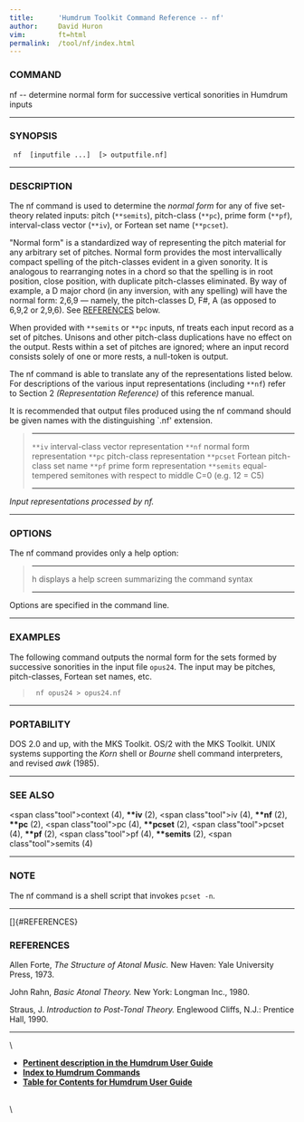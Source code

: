 ```yaml
---
title:		'Humdrum Toolkit Command Reference -- nf'
author:		David Huron
vim:		ft=html
permalink:	/tool/nf/index.html
---
```


### COMMAND

<span class="tool">nf</span> -- determine normal form for successive vertical sonorities in
Humdrum inputs

------------------------------------------------------------------------

### SYNOPSIS

` nf  [inputfile ...]  [> outputfile.nf]`

------------------------------------------------------------------------

### DESCRIPTION

The <span class="tool">nf</span> command is used to determine the *normal form* for any of
five set-theory related inputs: pitch (`**semits`), pitch-class
(`**pc`), prime form (`**pf`), interval-class vector (`**iv`), or
Fortean set name (`**pcset`).

\"Normal form\" is a standardized way of representing the pitch material
for any arbitrary set of pitches. Normal form provides the most
intervallically compact spelling of the pitch-classes evident in a given
sonority. It is analogous to rearranging notes in a chord so that the
spelling is in root position, close position, with duplicate
pitch-classes eliminated. By way of example, a D major chord (in any
inversion, with any spelling) will have the normal form: 2,6,9 &mdash;
namely, the pitch-classes D, F\#, A (as opposed to 6,9,2 or 2,9,6). See
[REFERENCES](#REFERENCES) below.

When provided with `**semits` or `**pc` inputs, <span class="tool">nf</span> treats each input
record as a set of pitches. Unisons and other pitch-class duplications
have no effect on the output. Rests within a set of pitches are ignored;
where an input record consists solely of one or more rests, a null-token
is output.

The <span class="tool">nf</span> command is able to translate any of the representations
listed below. For descriptions of the various input representations
(including `**nf`) refer to Section 2 *(Representation Reference)* of
this reference manual.

It is recommended that output files produced using the <span class="tool">nf</span> command
should be given names with the distinguishing \`.nf\' extension.

>   ------------ --------------------------------------------------------------------
>   `**iv`       interval-class vector representation
>   `**nf`       normal form representation
>   `**pc`       pitch-class representation
>   `**pcset`    Fortean pitch-class set name
>   `**pf`       prime form representation
>   `**semits`   equal-tempered semitones with respect to middle C=0 (e.g. 12 = C5)
>   ------------ --------------------------------------------------------------------
>
*Input representations processed by <span class="tool">nf</span>.*

------------------------------------------------------------------------

### OPTIONS

The <span class="tool">nf</span> command provides only a help option:

>   -------- -------------------------------------------------------
>   <span class="option">h</span>   displays a help screen summarizing the command syntax
>   -------- -------------------------------------------------------
>
Options are specified in the command line.

------------------------------------------------------------------------

### EXAMPLES

The following command outputs the normal form for the sets formed by
successive sonorities in the input file `opus24`. The input may be
pitches, pitch-classes, Fortean set names, etc.

> ` nf opus24 > opus24.nf`

------------------------------------------------------------------------

### PORTABILITY

DOS 2.0 and up, with the MKS Toolkit. OS/2 with the MKS Toolkit. UNIX
systems supporting the *Korn* shell or *Bourne* shell command
interpreters, and revised *awk* (1985).

------------------------------------------------------------------------

### SEE ALSO

<span class"tool">context</span> (4), **\*\*iv** (2), <span class"tool">iv</span> (4),
**\*\*nf** (2), **\*\*pc** (2), <span class"tool">pc</span> (4), **\*\*pcset**
(2), <span class"tool">pcset</span> (4), **\*\*pf** (2), <span class"tool">pf</span> (4),
**\*\*semits** (2), <span class"tool">semits</span> (4)

------------------------------------------------------------------------

### NOTE

The <span class="tool">nf</span> command is a shell script that invokes `pcset -n`.

------------------------------------------------------------------------

[]{#REFERENCES}

### REFERENCES

Allen Forte, *The Structure of Atonal Music.* New Haven: Yale University
Press, 1973.

John Rahn, *Basic Atonal Theory.* New York: Longman Inc., 1980.

Straus, J. *Introduction to Post-Tonal Theory.* Englewood Cliffs, N.J.:
Prentice Hall, 1990.

------------------------------------------------------------------------

\

-   [**Pertinent description in the Humdrum User
    Guide**](../guide34.html#Normal_Form)
-   [**Index to Humdrum Commands**](../commands.toc.html)
-   [**Table for Contents for Humdrum User Guide**](../guide.toc.html)

\
\
